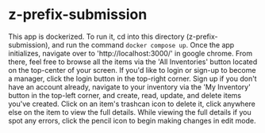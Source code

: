 # z-prefix-submission
This app is dockerized.  To run it, cd into this directory (z-prefix-submission), and run the command `docker compose up`.  Once the app initializes, navigate over to 'http://localhost:3000/' in google chrome.  From there, feel free to browse all the items via the 'All Inventories' button located on the top-center of your screen. If you'd like to login or sign-up to become a manager, click the login button in the top-right corner. Sign up if you don't have an account already, navigate to your inventory via the 'My Inventory' button in the top-left corner, and create, read, update, and delete items you've created. Click on an item's trashcan icon to delete it, click anywhere else on the item to view the full details. While viewing the full details if you spot any errors, click the pencil icon to begin making changes in edit mode.